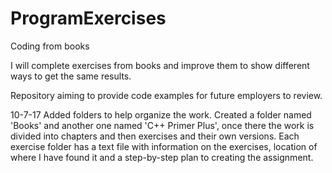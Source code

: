# ProgramExercises
Coding from books

I will complete exercises from books and improve them to show different ways to get the same results.

Repository aiming to provide code examples for future employers to review.

10-7-17
Added folders to help organize the work. Created a folder named 'Books' and another one named 'C++ Primer Plus', once there the work is divided into chapters and then exercises and their own versions. Each exercise folder has a text file with information on the exercises, location of where I have found it and a step-by-step plan to creating the assignment.
